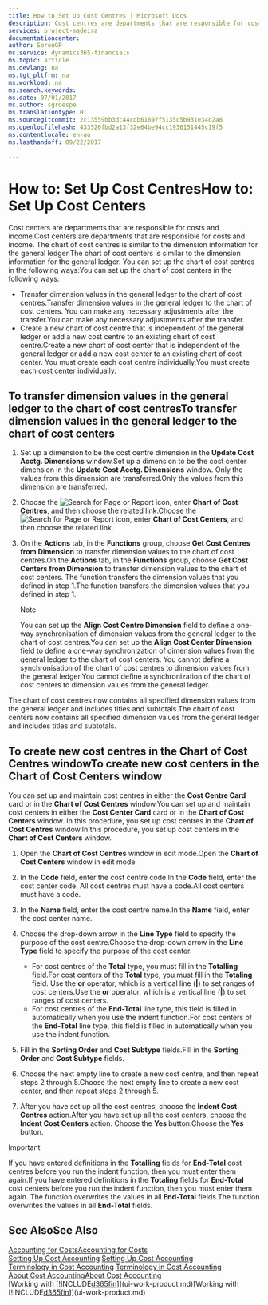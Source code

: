```yaml
---
title: How to Set Up Cost Centres | Microsoft Docs
description: Cost centres are departments that are responsible for costs and income. The chart of cost centres is similar to the dimension information for the general ledger.
services: project-madeira
documentationcenter: 
author: SorenGP
ms.service: dynamics365-financials
ms.topic: article
ms.devlang: na
ms.tgt_pltfrm: na
ms.workload: na
ms.search.keywords: 
ms.date: 07/01/2017
ms.author: sgroespe
ms.translationtype: HT
ms.sourcegitcommit: 2c13559bb3dc44cdb61697f5135c5b931e34d2a8
ms.openlocfilehash: 433526fbd2a13f32e64be94cc1936151445c19f5
ms.contentlocale: en-au
ms.lasthandoff: 09/22/2017

---
```

# <a name="how-to-set-up-cost-centers"></a><span data-ttu-id="03389-104">How to: Set Up Cost Centres</span><span class="sxs-lookup"><span data-stu-id="03389-104">How to: Set Up Cost Centers</span></span>
<span data-ttu-id="03389-105">Cost centers are departments that are responsible for costs and income.</span><span class="sxs-lookup"><span data-stu-id="03389-105">Cost centers are departments that are responsible for costs and income.</span></span> <span data-ttu-id="03389-106">The chart of cost centres is similar to the dimension information for the general ledger.</span><span class="sxs-lookup"><span data-stu-id="03389-106">The chart of cost centers is similar to the dimension information for the general ledger.</span></span> <span data-ttu-id="03389-107">You can set up the chart of cost centres in the following ways:</span><span class="sxs-lookup"><span data-stu-id="03389-107">You can set up the chart of cost centers in the following ways:</span></span>  

-   <span data-ttu-id="03389-108">Transfer dimension values in the general ledger to the chart of cost centres.</span><span class="sxs-lookup"><span data-stu-id="03389-108">Transfer dimension values in the general ledger to the chart of cost centers.</span></span> <span data-ttu-id="03389-109">You can make any necessary adjustments after the transfer.</span><span class="sxs-lookup"><span data-stu-id="03389-109">You can make any necessary adjustments after the transfer.</span></span>  
-   <span data-ttu-id="03389-110">Create a new chart of cost centre that is independent of the general ledger or add a new cost centre to an existing chart of cost centre.</span><span class="sxs-lookup"><span data-stu-id="03389-110">Create a new chart of cost center that is independent of the general ledger or add a new cost center to an existing chart of cost center.</span></span> <span data-ttu-id="03389-111">You must create each cost centre individually.</span><span class="sxs-lookup"><span data-stu-id="03389-111">You must create each cost center individually.</span></span>  

## <a name="to-transfer-dimension-values-in-the-general-ledger-to-the-chart-of-cost-centers"></a><span data-ttu-id="03389-112">To transfer dimension values in the general ledger to the chart of cost centres</span><span class="sxs-lookup"><span data-stu-id="03389-112">To transfer dimension values in the general ledger to the chart of cost centers</span></span>  
1.  <span data-ttu-id="03389-113">Set up a dimension to be the cost centre dimension in the **Update Cost Acctg. Dimensions** window.</span><span class="sxs-lookup"><span data-stu-id="03389-113">Set up a dimension to be the cost center dimension in the **Update Cost Acctg. Dimensions** window.</span></span> <span data-ttu-id="03389-114">Only the values from this dimension are transferred.</span><span class="sxs-lookup"><span data-stu-id="03389-114">Only the values from this dimension are transferred.</span></span>  
2.  <span data-ttu-id="03389-115">Choose the ![Search for Page or Report](media/ui-search/search_small.png "Search for Page or Report icon") icon, enter **Chart of Cost Centres**, and then choose the related link.</span><span class="sxs-lookup"><span data-stu-id="03389-115">Choose the ![Search for Page or Report](media/ui-search/search_small.png "Search for Page or Report icon") icon, enter **Chart of Cost Centers**, and then choose the related link.</span></span>  
3.  <span data-ttu-id="03389-116">On the **Actions** tab, in the **Functions** group, choose **Get Cost Centres from Dimension** to transfer dimension values to the chart of cost centres.</span><span class="sxs-lookup"><span data-stu-id="03389-116">On the **Actions** tab, in the **Functions** group, choose **Get Cost Centers from Dimension** to transfer dimension values to the chart of cost centers.</span></span> <span data-ttu-id="03389-117">The function transfers the dimension values that you defined in step 1.</span><span class="sxs-lookup"><span data-stu-id="03389-117">The function transfers the dimension values that you defined in step 1.</span></span>  

    > [!NOTE]  
    >  <span data-ttu-id="03389-118">You can set up the **Align Cost Centre Dimension**  field to define a one-way synchronisation of dimension values from the general ledger to the chart of cost centres.</span><span class="sxs-lookup"><span data-stu-id="03389-118">You can set up the **Align Cost Center Dimension**  field to define a one-way synchronization of dimension values from the general ledger to the chart of cost centers.</span></span> <span data-ttu-id="03389-119">You cannot define a synchronisation of the chart of cost centres to dimension values from the general ledger.</span><span class="sxs-lookup"><span data-stu-id="03389-119">You cannot define a synchronization of the chart of cost centers to dimension values from the general ledger.</span></span>  

<span data-ttu-id="03389-120">The chart of cost centres now contains all specified dimension values from the general ledger and includes titles and subtotals.</span><span class="sxs-lookup"><span data-stu-id="03389-120">The chart of cost centers now contains all specified dimension values from the general ledger and includes titles and subtotals.</span></span>  

## <a name="to-create-new-cost-centers-in-the-chart-of-cost-centers-window"></a><span data-ttu-id="03389-121">To create new cost centres in the Chart of Cost Centres window</span><span class="sxs-lookup"><span data-stu-id="03389-121">To create new cost centers in the Chart of Cost Centers window</span></span>  
<span data-ttu-id="03389-122">You can set up and maintain cost centres in either the **Cost Centre Card** card or in the **Chart of Cost Centres** window.</span><span class="sxs-lookup"><span data-stu-id="03389-122">You can set up and maintain cost centers in either the **Cost Center Card** card or in the **Chart of Cost Centers** window.</span></span> <span data-ttu-id="03389-123">In this procedure, you set up cost centres in the **Chart of Cost Centres** window.</span><span class="sxs-lookup"><span data-stu-id="03389-123">In this procedure, you set up cost centers in the **Chart of Cost Centers** window.</span></span>  

1. <span data-ttu-id="03389-124">Open the **Chart of Cost Centres** window in edit mode.</span><span class="sxs-lookup"><span data-stu-id="03389-124">Open the **Chart of Cost Centers** window in edit mode.</span></span>  
2. <span data-ttu-id="03389-125">In the **Code** field, enter the cost centre code.</span><span class="sxs-lookup"><span data-stu-id="03389-125">In the **Code** field, enter the cost center code.</span></span> <span data-ttu-id="03389-126">All cost centres must have a code.</span><span class="sxs-lookup"><span data-stu-id="03389-126">All cost centers must have a code.</span></span>  
3. <span data-ttu-id="03389-127">In the **Name** field, enter the cost centre name.</span><span class="sxs-lookup"><span data-stu-id="03389-127">In the **Name** field, enter the cost center name.</span></span>  
4. <span data-ttu-id="03389-128">Choose the drop-down arrow in the **Line Type** field to specify the purpose of the cost centre.</span><span class="sxs-lookup"><span data-stu-id="03389-128">Choose the drop-down arrow in the **Line Type** field to specify the purpose of the cost center.</span></span>  

    - <span data-ttu-id="03389-129">For cost centres of the **Total** type, you must fill in the **Totalling** field.</span><span class="sxs-lookup"><span data-stu-id="03389-129">For cost centers of the **Total** type, you must fill in the **Totaling** field.</span></span> <span data-ttu-id="03389-130">Use the **or** operator, which is a vertical line (**&#124;**) to set ranges of cost centers.</span><span class="sxs-lookup"><span data-stu-id="03389-130">Use the **or** operator, which is a vertical line (**&#124;**) to set ranges of cost centers.</span></span>  
    - <span data-ttu-id="03389-131">For cost centres of the **End-Total** line type, this field is filled in automatically when you use the indent function.</span><span class="sxs-lookup"><span data-stu-id="03389-131">For cost centers of the **End-Total** line type, this field is filled in automatically when you use the indent function.</span></span>  
5.  <span data-ttu-id="03389-132">Fill in the **Sorting Order** and **Cost Subtype** fields.</span><span class="sxs-lookup"><span data-stu-id="03389-132">Fill in the **Sorting Order** and **Cost Subtype** fields.</span></span>  
6.  <span data-ttu-id="03389-133">Choose the next empty line to create a new cost centre, and then repeat steps 2 through 5.</span><span class="sxs-lookup"><span data-stu-id="03389-133">Choose the next empty line to create a new cost center, and then repeat steps 2 through 5.</span></span>  
7.  <span data-ttu-id="03389-134">After you have set up all the cost centres, choose the **Indent Cost Centres** action.</span><span class="sxs-lookup"><span data-stu-id="03389-134">After you have set up all the cost centers, choose the **Indent Cost Centers** action.</span></span> <span data-ttu-id="03389-135">Choose the **Yes** button.</span><span class="sxs-lookup"><span data-stu-id="03389-135">Choose the **Yes** button.</span></span>  

> [!IMPORTANT]  
>  <span data-ttu-id="03389-136">If you have entered definitions in the **Totalling** fields for **End-Total** cost centres before you run the indent function, then you must enter them again.</span><span class="sxs-lookup"><span data-stu-id="03389-136">If you have entered definitions in the **Totaling** fields for **End-Total** cost centers before you run the indent function, then you must enter them again.</span></span> <span data-ttu-id="03389-137">The function overwrites the values in all **End-Total** fields.</span><span class="sxs-lookup"><span data-stu-id="03389-137">The function overwrites the values in all **End-Total** fields.</span></span>  

## <a name="see-also"></a><span data-ttu-id="03389-138">See Also</span><span class="sxs-lookup"><span data-stu-id="03389-138">See Also</span></span>  
[<span data-ttu-id="03389-139">Accounting for Costs</span><span class="sxs-lookup"><span data-stu-id="03389-139">Accounting for Costs</span></span>](finance-manage-cost-accounting.md)  
<span data-ttu-id="03389-140">[Setting Up Cost Accounting](finance-set-up-cost-accounting.md) </span><span class="sxs-lookup"><span data-stu-id="03389-140">[Setting Up Cost Accounting](finance-set-up-cost-accounting.md) </span></span>  
<span data-ttu-id="03389-141">[Terminology in Cost Accounting](finance-terminology-in-cost-accounting.md) </span><span class="sxs-lookup"><span data-stu-id="03389-141">[Terminology in Cost Accounting](finance-terminology-in-cost-accounting.md) </span></span>  
[<span data-ttu-id="03389-142">About Cost Accounting</span><span class="sxs-lookup"><span data-stu-id="03389-142">About Cost Accounting</span></span>](finance-about-cost-accounting.md)  
<span data-ttu-id="03389-143">[Working with [!INCLUDE[d365fin](includes/d365fin_md.md)]](ui-work-product.md)</span><span class="sxs-lookup"><span data-stu-id="03389-143">[Working with [!INCLUDE[d365fin](includes/d365fin_md.md)]](ui-work-product.md)</span></span>

